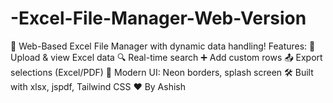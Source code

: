 # -Excel-File-Manager-Web-Version
🚀 Web-Based Excel File Manager with dynamic data handling! Features: 📁 Upload &amp; view Excel data 🔍 Real-time search ➕ Add custom rows 📤 Export selections (Excel/PDF) 🎨 Modern UI: Neon borders, splash screen 🛠 Built with xlsx, jspdf, Tailwind CSS ❤️ By Ashish
